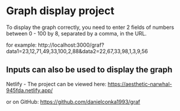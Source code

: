 # Graph display project

To display the graph correctly, you need to enter 2 fields of numbers between 0 - 100 by 8, separated by a comma, in the URL.

for example:
http://localhost:3000/graf?data1=23,12,71,49,33,100,2,88&data2=22,67,33,98,1,3,9,56

## Inputs can also be used to display the graph

Netlify - The project can be viewed here:
https://aesthetic-narwhal-945fda.netlify.app/

or on GitHub:
https://github.com/danielconka1993/graf